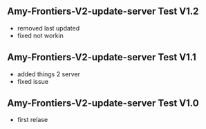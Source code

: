## Amy-Frontiers-V2-update-server Test V1.2
- removed last updated
- fixed not workin

## Amy-Frontiers-V2-update-server Test V1.1
- added things 2 server
- fixed issue

## Amy-Frontiers-V2-update-server Test V1.0
- first relase
